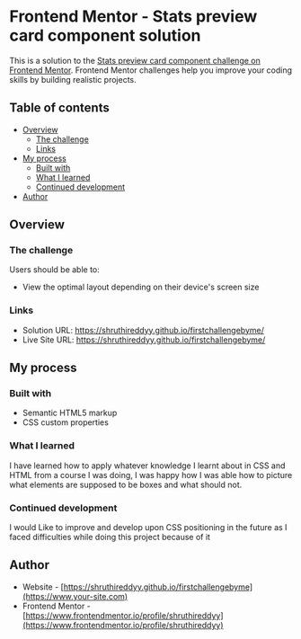 # Frontend Mentor - Stats preview card component solution

This is a solution to the [Stats preview card component challenge on Frontend Mentor](https://www.frontendmentor.io/challenges/stats-preview-card-component-8JqbgoU62). Frontend Mentor challenges help you improve your coding skills by building realistic projects. 

## Table of contents

- [Overview](#overview)
  - [The challenge](#the-challenge)
  - [Links](#links)
- [My process](#my-process)
  - [Built with](#built-with)
  - [What I learned](#what-i-learned)
  - [Continued development](#continued-development)
- [Author](#author)




## Overview

### The challenge

Users should be able to:

- View the optimal layout depending on their device's screen size



### Links

- Solution URL: https://shruthireddyy.github.io/firstchallengebyme/
- Live Site URL: https://shruthireddyy.github.io/firstchallengebyme/
## My process

### Built with

- Semantic HTML5 markup
- CSS custom properties




### What I learned

I have learned how to apply whatever knowledge I learnt about in CSS and HTML from a course I was doing, I was happy how I was able how to picture what elements are supposed to be boxes and what should not.



### Continued development

I would Like to improve and develop upon CSS positioning in the future as I faced difficulties while doing this project because of it




## Author

- Website - [https://shruthireddyy.github.io/firstchallengebyme](https://www.your-site.com)
- Frontend Mentor - [https://www.frontendmentor.io/profile/shruthireddyy](https://www.frontendmentor.io/profile/shruthireddyy)
